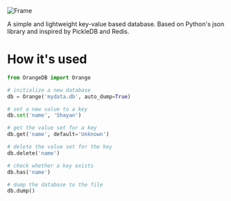 ![Frame](https://user-images.githubusercontent.com/23535123/55519457-e965b600-5645-11e9-857b-cf47dc99f160.png)

A simple and  lightweight key-value based database.
Based on Python's json library and inspired by PickleDB and Redis.

# How it's used
```python
from OrangeDB import Orange

# initialize a new database
db = Orange('mydata.db', auto_dump=True)

# set a new value to a key
db.set('name', 'Shayan')

# get the value set for a key
db.get('name', default='Unknown')

# delete the value set for the key
db.delete('name')

# check whether a key exists
db.has('name')

# dump the database to the file
db.dump()
```

